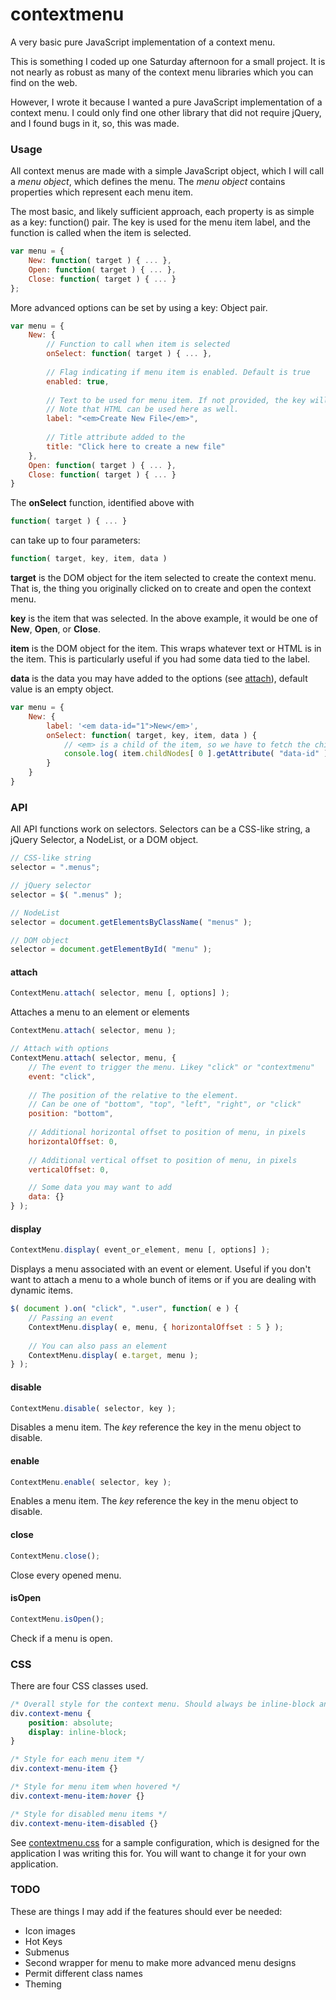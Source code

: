 # contextmenu
A very basic pure JavaScript implementation of a context menu.

This is something I coded up one Saturday afternoon for a small project. It is not nearly
as robust as many of the context menu libraries which you can find on the web.

However, I wrote it because I wanted a pure JavaScript implementation of a context menu.
I could only find one other library that did not require jQuery, and I found bugs in it,
so, this was made.

### Usage

All context menus are made with a simple JavaScript object, which I will call a *menu object*,
which defines the menu. The *menu object* contains properties which represent each menu item.

The most basic, and likely sufficient approach, each property is as simple as a key: function() pair.
The key is used for the menu item label, and the function is called when the item is selected.

```javascript
var menu = {
    New: function( target ) { ... },
    Open: function( target ) { ... },
    Close: function( target ) { ... }
};
```

More advanced options can be set by using a key: Object pair.

```javascript
var menu = {
    New: {
        // Function to call when item is selected
        onSelect: function( target ) { ... },
        
        // Flag indicating if menu item is enabled. Default is true
        enabled: true,
        
        // Text to be used for menu item. If not provided, the key will be used as the text.
        // Note that HTML can be used here as well.
        label: "<em>Create New File</em>",
        
        // Title attribute added to the 
        title: "Click here to create a new file"
    },
    Open: function( target ) { ... },
    Close: function( target ) { ... }
}
```

The **onSelect** function, identified above with

```javascript
function( target ) { ... }
```

can take up to four parameters:

```javascript
function( target, key, item, data )
```

**target** is the DOM object for the item selected to create the context menu. That is, the thing you originally clicked on to create and open the context menu.

**key** is the item that was selected. In the above example, it would be one of **New**, **Open**, or **Close**.

**item** is the DOM object for the item. This wraps whatever text or HTML is in the item. This is particularly useful if you had some data tied to the label.

**data** is the data you may have added to the options (see [attach](#attach)), default value is an empty object.

```javascript
var menu = {
    New: {
        label: '<em data-id="1">New</em>',
        onSelect: function( target, key, item, data ) { 
            // <em> is a child of the item, so we have to fetch the child element of item.
            console.log( item.childNodes[ 0 ].getAttribute( "data-id" ) );
        }
    }
}
```

### API

All API functions work on selectors. Selectors can be a CSS-like string, a jQuery Selector, a NodeList, or a DOM object.

```javascript
// CSS-like string
selector = ".menus";

// jQuery selector
selector = $( ".menus" );

// NodeList
selector = document.getElementsByClassName( "menus" );

// DOM object
selector = document.getElementById( "menu" );
```

#### attach

```javascript
ContextMenu.attach( selector, menu [, options] );
```

Attaches a menu to an element or elements

```javascript
ContextMenu.attach( selector, menu );

// Attach with options
ContextMenu.attach( selector, menu, {
    // The event to trigger the menu. Likey "click" or "contextmenu"
    event: "click",
    
    // The position of the relative to the element.
    // Can be one of "bottom", "top", "left", "right", or "click"
    position: "bottom",
    
    // Additional horizontal offset to position of menu, in pixels
    horizontalOffset: 0,
    
    // Additional vertical offset to position of menu, in pixels
    verticalOffset: 0,

    // Some data you may want to add
    data: {}
} );
```


#### display

```javascript
ContextMenu.display( event_or_element, menu [, options] );
```

Displays a menu associated with an event or element. Useful
if you don't want to attach a menu to a whole bunch of items
or if you are dealing with dynamic items.

```javascript
$( document ).on( "click", ".user", function( e ) {
	// Passing an event
	ContextMenu.display( e, menu, { horizontalOffset : 5 } );
	
	// You can also pass an element
	ContextMenu.display( e.target, menu );
} );
```


#### disable

```javascript
ContextMenu.disable( selector, key );
```

Disables a menu item. The *key* reference the key in the menu object to disable.


#### enable

```javascript
ContextMenu.enable( selector, key );
```

Enables a menu item. The *key* reference the key in the menu object to disable.


#### close

```javascript
ContextMenu.close();
```

Close every opened menu.


#### isOpen

```javascript
ContextMenu.isOpen();
```

Check if a menu is open.


### CSS

There are four CSS classes used. 

```css
/* Overall style for the context menu. Should always be inline-block and position absolute */
div.context-menu { 
    position: absolute;
    display: inline-block;
}

/* Style for each menu item */
div.context-menu-item {}

/* Style for menu item when hovered */
div.context-menu-item:hover {}

/* Style for disabled menu items */
div.context-menu-item-disabled {}
```

See [contextmenu.css](https://github.com/theyak/contextmenu/blob/master/contextmenu.css) for a sample 
configuration, which is designed for the application I was writing this for. 
You will want to change it for your own application.

### TODO

These are things I may add if the features should ever be needed:

* Icon images
* Hot Keys
* Submenus
* Second wrapper for menu to make more advanced menu designs
* Permit different class names
* Theming
